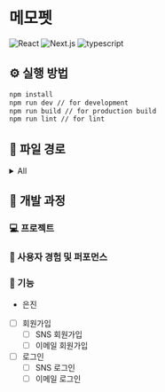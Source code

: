 # 메모펫

![React](https://img.shields.io/badge/react-18.2.0-1E99FF.svg)
![Next.js](https://img.shields.io/badge/Next.js-13.5.5-1E99FF.svg)
![typescript](https://img.shields.io/badge/typescript-5.2.2-1E99FF.svg)

## ⚙️ 실행 방법

```cmd
npm install
npm run dev // for development
npm run build // for production build
npm run lint // for lint
```

## 📂 파일 경로

<details>
  <summary>All</summary>
  <pre>
  </pre>
</details>

## 📝 개발 과정

### 💻 프로젝트

### 🚸 사용자 경험 및 퍼포먼스

### 🚧 기능

- 은진
- [ ] 회원가입
  - [ ] SNS 회원가입
  - [ ] 이메일 회원가입
- [ ] 로그인
  - [ ] SNS 로그인
  - [ ] 이메일 로그인

